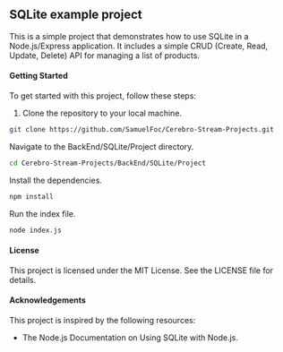 ## SQLite example project

This is a simple project that demonstrates how to use SQLite in a Node.js/Express application. It includes a simple CRUD (Create, Read, Update, Delete) API for managing a list of products.

#### Getting Started

To get started with this project, follow these steps:

1. Clone the repository to your local machine.

```bash
git clone https://github.com/SamuelFoc/Cerebro-Stream-Projects.git
```

Navigate to the BackEnd/SQLite/Project directory.

```bash
cd Cerebro-Stream-Projects/BackEnd/SQLite/Project
```

Install the dependencies.

```bash
npm install
```

Run the index file.

```bash
node index.js
```

#### License

This project is licensed under the MIT License. See the LICENSE file for details.

#### Acknowledgements

This project is inspired by the following resources:

- The Node.js Documentation on Using SQLite with Node.js.
